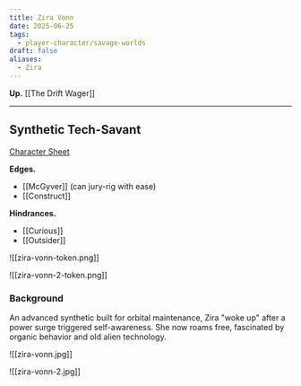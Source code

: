 ```yaml
---
title: Zira Vonn
date: 2025-06-25
tags:
  - player-character/savage-worlds
draft: false
aliases:
  - Zira
---
```

**Up.** [[The Drift Wager]]

---

## Synthetic Tech-Savant

[Character Sheet]()

**Edges.** 

- [[McGyver]] (can jury-rig with ease)
- [[Construct]]

**Hindrances.**

- [[Curious]]
- [[Outsider]]

![[zira-vonn-token.png]]

![[zira-vonn-2-token.png]]

### Background

An advanced synthetic built for orbital maintenance, Zira "woke up" after a power surge triggered self-awareness. She now roams free, fascinated by organic behavior and old alien technology.

![[zira-vonn.jpg]]

![[zira-vonn-2.jpg]]